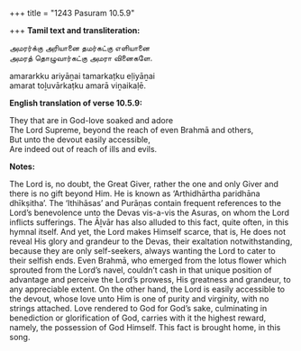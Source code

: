 +++
title = "1243 Pasuram 10.5.9"

+++
**Tamil text and transliteration:**

அமரர்க்கு அரியானை தமர்கட்கு எளியானை  
அமரத் தொழுவார்கட்கு அமரா வினைகளே.

amararkku ariyāṉai tamarkaṭku eḷiyāṉai  
amarat toḻuvārkaṭku amarā viṉaikaḷē.

**English translation of verse 10.5.9:**

They that are in God-love soaked and adore  
The Lord Supreme, beyond the reach of even Brahmā and others,  
But unto the devout easily accessible,  
Are indeed out of reach of ills and evils.

**Notes:**

The Lord is, no doubt, the Great Giver, rather the one and only Giver and there is no gift beyond Him. He is known as ‘Arthidhārtha paridhāna dhīkṣitha’. The ‘Ithihāsas’ and Purāṇas contain frequent references to the Lord’s benevolence unto the Devas vis-a-vis the Asuras, on whom the Lord inflicts sufferings. The Āḻvār has also alluded to this fact, quite often, in this hymnal itself. And yet, the Lord makes Himself scarce, that is, He does not reveal His glory and grandeur to the Devas, their exaltation notwithstanding, because they are only self-seekers, always wanting the Lord to cater to their selfish ends. Even Brahmā, who emerged from the lotus flower which sprouted from the Lord’s navel, couldn’t cash in that unique position of advantage and perceive the Lord’s prowess, His greatness and grandeur, to any appreciable extent. On the other hand, the Lord is easily accessible to the devout, whose love unto Him is one of purity and virginity, with no strings attached. Love rendered to God for God’s sake, culminating in benediction or glorification of God, carries with it the highest reward, namely, the possession of God Himself. This fact is brought home, in this song.


